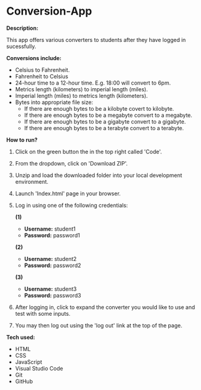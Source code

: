 # Conversion-App

**Description:**

This app offers various converters to students after they have logged in sucessfully. 

**Conversions include:**
* Celsius to Fahrenheit.
* Fahrenheit to Celsius
* 24-hour time to a 12-hour time. E.g. 18:00 will convert to 6pm.
* Metrics length (kilometers) to imperial length (miles).
* Imperial length (miles) to metrics length (kilometers).
* Bytes into appropriate file size:
  * If there are enough bytes to be a kilobyte covert to kilobyte.
  * If there are enough bytes to be a megabyte convert to a megabyte.
  * If there are enough bytes to be a gigabyte convert to a gigabyte.
  * If there are enough bytes to be a terabyte convert to a terabyte.
  
  
**How to run?**
1. Click on the green button the in the top right called 'Code'.
2. From the dropdown, click on 'Download ZIP'.
3. Unzip and load the downloaded folder into your local development environment. 
4. Launch 'Index.html' page in your browser.
5. Log in using one of the following credentials:

    **(1)**
    * **Username:** student1
    * **Password:** password1

    **(2)**
    * **Username:** student2
    * **Password:** password2

    **(3)**
    * **Username:** student3
    * **Password:** password3
     
6. After logging in, click to expand the converter you would like to use and test with some inputs. 
7. You may then log out using the 'log out' link at the top of the page.


**Tech used:**
* HTML
* CSS
* JavaScript
* Visual Studio Code
* Git
* GitHub

